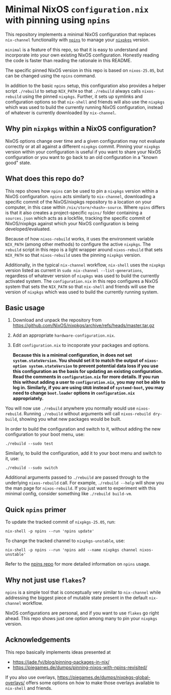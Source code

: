 # Minimal NixOS `configuration.nix` with pinning using `npins`

This repository implements a minimal NixOS configuration that replaces
`nix-channel` functionality with [`npins`](https://github.com/andir/npins) to
manage your [`nixpkgs`](https://github.com/nixos/nixpkgs) version.

`minimal` is a feature of this repo, so that it is easy to understand and
incorporate into your own existing NixOS configuration. Honestly reading the
code is faster than reading the rationale in this README.

The specific pinned NixOS version in this repo is based on `nixos-25.05`, but
can be changed using the `npins` command.

In addition to the basic `npins` setup, this configuration also provides a
helper script `./rebuild` to setup `NIX_PATH` so that `./rebuild` always calls
`nixos-rebuild` using the pinned `nixpkgs`. Further, it sets up symlinks and
configuration options so that `nix-shell` and friends will also use the
`nixpkgs` which was used to build the currently running NixOS configuration,
instead of whatever is currently downloaded by `nix-channel`.

## Why pin `nixpkgs` within a NixOS configuration?

NixOS options change over time and a given configuration may not evaluate
correctly or at all against a different `nixpkgs` commit. Pinning your
`nixpkgs` version within your configuration is useful if you want to share your
NixOS configuration or you want to go back to an old configuration in a "known
good" state.

## What does this repo do?

This repo shows how `npins` can be used to pin a `nixpkgs` version within a
NixOS configuration. `npins` acts similarly to `nix-channel`, downloading a
specific commit of the NixOS/nixpkgs repository to a location on your computer,
in this case within `/nix/store/<hash>-source`. Where `npins` differs is that
it also creates a project-specific `npins/` folder containing a `sources.json`
which acts as a lockfile, tracking the specific commit of NixOS/nixpkgs against
which your NixOS configuration is being developed/evaluated.

Because of how `nixos-rebuild` works, it uses the environment variable
`NIX_PATH` (among other methods) to configure the active `nixpkgs`. The
`rebuild` script in this repo is a light wrapper around `nixos-rebuild` that
sets `NIX_PATH` so that `nixos-rebuild` uses the pinning `nixpkgs` version.

Additionally, in the typical `nix-channel` workflow, `nix-shell` uses the
`nixpkgs` version listed as current in `sudo nix-channel --list-generations`,
regardless of whatever version of `nixpkgs` was used to build the currently
activated system. The `configuration.nix` in this repo configures a NixOS
system that sets the `NIX_PATH` so that `nix-shell` and friends will use the
version of `nixpkgs` which was used to build the currently running system.

## Basic usage

1. Download and unpack the repository from
   https://github.com/NixOS/nixpkgs/archive/refs/heads/master.tar.gz
2. Add an appropriate `hardware-configuration.nix`. 
3. Edit `configuration.nix` to incoporate your packages and options.

   **Because this is a minimal configuration, in does not set
   `system.stateVersion`. You should set it to match the output of
   `nixos-option system.stateVersion` to prevent potential data loss if you use
   this configuration as the basis for updating an existing configuration. Read
   the comments in `configuration.nix` for more details. If you run this
   without adding a user to `configuration.nix`, you may not be able to log in.
   Similarly, if you are using `GRUB` instead of `systemd-boot`, you may need
   to change `boot.loader` options in `configuration.nix` appropriately.**

You will now use `./rebuild` anywhere you normally would use `nixos-rebuild`.
Running `./rebuild` without arguments will call `nixos-rebuild dry-build`,
showing you what new packages would be built.

In order to build the configuration and switch to it, without adding the new
configuration to your boot menu, use:

`./rebuild --sudo test`

Similarly, to build the configuration, add it to your boot menu and switch to
it, use:

`./rebuild --sudo switch`

Additional arguments passed to `./rebuild` are passed through to the underlying
`nixos-rebuild` call. For example, `./rebuild --help` will show you the man
page for `nixos-rebuild`. If you just want to experiment with this minimal
config, consider something like `./rebuild build-vm`.

## Quick `npins` primer

To update the tracked commit of `nixpkgs-25.05`, run:

`nix-shell -p npins --run 'npins update'`

To change the tracked channel to `nixpkgs-unstable`, use:

`nix-shell -p npins --run 'npins add --name nixpkgs channel nixos-unstable'`

Refer to the [npins repo](https://github.com/andir/npins) for more detailed
information on `npins` usage.

## Why not just use `flakes`?

`npins` is a simple tool that is conceptually very similar to `nix-channel`
while addressing the biggest piece of mutable state present in the default
`nix-channel` workflow.

NixOS configurations are personal, and if you want to use `flakes` go right
ahead. This repo shows just one option among many to pin your `nixpkgs`
version. 

## Acknowledgements

This repo basically implements ideas presented at

  - https://jade.fyi/blog/pinning-packages-in-nix/
  - https://piegames.de/dumps/pinning-nixos-with-npins-revisited/

If you also use overlays, https://piegames.de/dumps/nixpkgs-global-overlays/
offers some options on how to make those overlays available to `nix-shell` and
friends.
